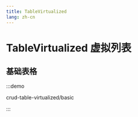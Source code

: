 ```yaml
---
title: TableVirtualized
lang: zh-cn
---
```


# TableVirtualized 虚拟列表


## 基础表格

:::demo 

crud-table-virtualized/basic

:::
